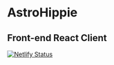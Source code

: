 # AstroHippie

## Front-end React Client

[![Netlify Status](https://api.netlify.com/api/v1/badges/0ed695ba-b209-44fc-a278-4d7cf938c855/deploy-status)](https://app.netlify.com/sites/stupefied-mcnulty-81c51e/deploys)
